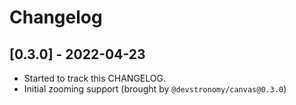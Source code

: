 # Changelog

## [0.3.0] - 2022-04-23

- Started to track this CHANGELOG.
- Initial zooming support (brought by `@devstronomy/canvas@0.3.0`)
